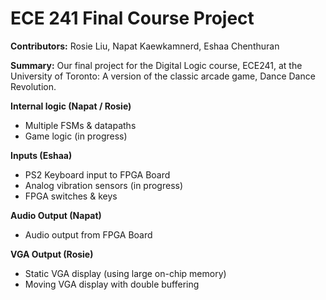 # ECE 241 Final Course Project
**Contributors:** Rosie Liu, Napat Kaewkamnerd, Eshaa Chenthuran

**Summary:** Our final project for the Digital Logic course, ECE241, at the University of Toronto: A version of the classic arcade game, Dance Dance Revolution.

**Internal logic (Napat / Rosie)**
- Multiple FSMs & datapaths
- Game logic (in progress)

**Inputs (Eshaa)**
- PS2 Keyboard input to FPGA Board
- Analog vibration sensors (in progress)
- FPGA switches & keys
  
**Audio Output (Napat)**
- Audio output from FPGA Board
  
**VGA Output (Rosie)**
- Static VGA display (using large on-chip memory)
- Moving VGA display with double buffering
